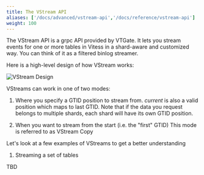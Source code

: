 ```yaml
---
title: The VStream API
aliases: ['/docs/advanced/vstream-api','/docs/reference/vstream-api']
weight: 100
---
```


The VStream API is a grpc API provided by VTGate. It lets you stream events for one or more
tables in Vitess in a shard-aware and customized way. You can think of it as a filtered binlog streamer.

Here is a high-level design of how VStream works:

![VStream Design](../../img/VStream.svg)

VStreams can work in one of two modes:

1. Where you specify a GTID position to stream from.
*current* is also a valid position
which maps to last GTID. Note that if the data you request belongs to multiple shards, each
shard will have its own GTID position.

2. When you want to stream from the start (i.e. the "first" GTID)
This mode is referred to as VStream Copy

Let's look at a few examples of VStreams to get a better understanding

1. Streaming a set of tables

TBD
